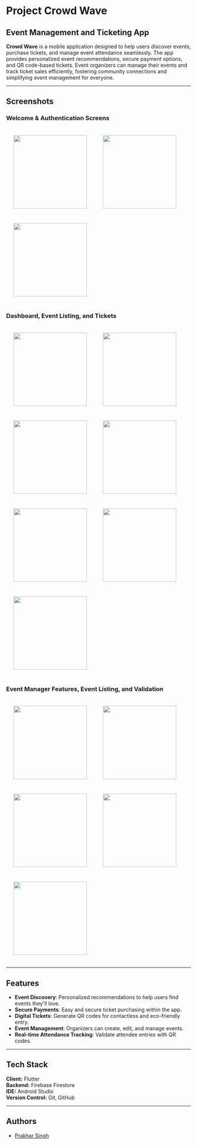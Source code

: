# **Project Crowd Wave**

## **Event Management and Ticketing App**

**Crowd Wave** is a mobile application designed to help users discover events, purchase tickets, and manage event attendance seamlessly. The app provides personalized event recommendations, secure payment options, and QR code-based tickets. Event organizers can manage their events and track ticket sales efficiently, fostering community connections and simplifying event management for everyone.

---

## **Screenshots**

### **Welcome & Authentication Screens**
<p align="left">
  <img src="https://github.com/user-attachments/assets/be91af2e-6bc6-4a3e-8308-e4d38513aa03" width="200" style="margin: 20px;">
  <img src="https://github.com/user-attachments/assets/f2417280-e21f-445d-9f8c-a415f82d224d" width="200" style="margin: 20px;">
  <img src="https://github.com/user-attachments/assets/e9d0aafb-ea8f-4234-9992-7602c56a4d06" width="200" style="margin: 20px;">
</p>

### **Dashboard, Event Listing, and Tickets**
<p align="left">
  <img src="https://github.com/user-attachments/assets/25c87ec2-ef43-423e-8ecd-68a0c291f5bd" width="200" style="margin: 20px;">
  <img src="https://github.com/user-attachments/assets/423e4ee2-b5ea-492b-a6ac-aea4e5d882ad" width="200" style="margin: 20px;">
  <img src="https://github.com/user-attachments/assets/8bf88be4-8cf9-435e-bd49-f175a509cf07" width="200" style="margin: 20px;">
  <img src="https://github.com/user-attachments/assets/ba967ac7-cda7-4e4d-8a0f-9053a82984e4" width="200" style="margin: 20px;">
  <img src="https://github.com/user-attachments/assets/9405c27f-5ab8-4634-b9a7-e922d3faa10e" width="200" style="margin: 20px;">
  <img src="https://github.com/user-attachments/assets/9270be36-aeba-42a6-b057-8abc454036ba" width="200" style="margin: 20px;">
  <img src="https://github.com/user-attachments/assets/07c62693-bec6-4820-99be-1854ef81dea9" width="200" style="margin: 20px;">
</p>

### **Event Manager Features, Event Listing, and Validation**
<p align="left">
  <img src="https://github.com/user-attachments/assets/19744fba-099f-42cf-835d-79fa66daa11c" width="200" style="margin: 20px;">
  <img src="https://github.com/user-attachments/assets/ab2a5695-b5ab-4764-8f9a-52b95d4bd8f4" width="200" style="margin: 20px;">
  <img src="https://github.com/user-attachments/assets/36f5bec3-9106-44e4-858b-ee23c529cdcc" width="200" style="margin: 20px;">
  <img src="https://github.com/user-attachments/assets/b1acc009-e664-4371-bf09-4ce9c4c7b404" width="200" style="margin: 20px;">
  <img src="https://github.com/user-attachments/assets/95e518f8-5509-40dc-a3a0-d18627fec00c" width="200" style="margin: 20px;">
</p>

---

## **Features**

- **Event Discovery**: Personalized recommendations to help users find events they'll love.  
- **Secure Payments**: Easy and secure ticket purchasing within the app.  
- **Digital Tickets**: Generate QR codes for contactless and eco-friendly entry.  
- **Event Management**: Organizers can create, edit, and manage events.  
- **Real-time Attendance Tracking**: Validate attendee entries with QR codes.  

---

## **Tech Stack**

**Client:** Flutter  
**Backend:** Firebase Firestore  
**IDE:** Android Studio  
**Version Control:** Git, GitHub  

---

## **Authors**

- [Prakhar Singh](https://www.github.com/PrakharSingh0)
